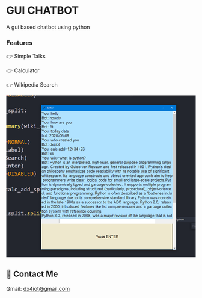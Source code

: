 # GUI CHATBOT

A gui based chatbot using python

### Features

👉 Simple Talks
  
👉 Calculator
  
👉 Wikipedia Search


![](img/1.PNG)


## 🌟 Contact Me
Gmail: dx4iot@gmail.com
